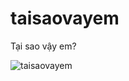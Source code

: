 # taisaovayem
Tại sao vậy em?


![taisaovayem](https://funplus.vn/wp-content/uploads/2024/02/su-viec-khong-nhu-anh-nghi-anh-nghe-em-giai-thich-da.jpg "Nghe em giải thích đã")
